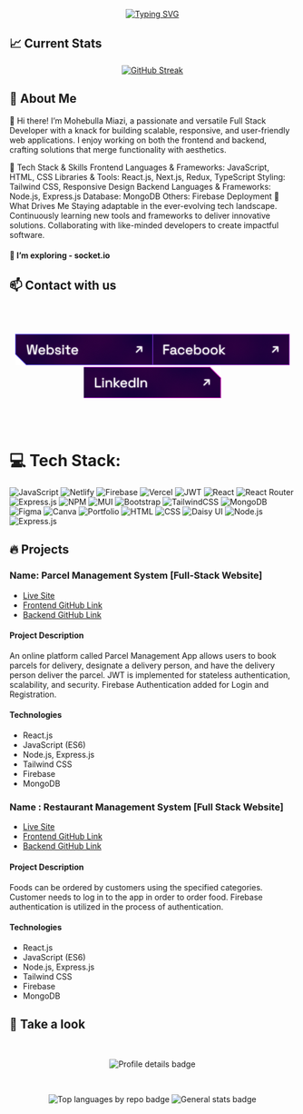 




<p align="center">
  <a href="https://www.facebook.com/Itssafimiazi">
    <img src="https://readme-typing-svg.demolab.com?font=Fira+Code&size=24&pause=1000&center=true&vCenter=true&width=435&lines=Frontend+Developer;React.js+Aficionado;Tailwind+CSS+Connoisseur" alt="Typing SVG" fill="#7A109C" />
  </a>
</p>



## :chart_with_upwards_trend: Current Stats

<div align="center">

[![GitHub Streak](https://github-readme-streak-stats.herokuapp.com?user=safimiazi&theme=tokyonight)](https://git.io/streak-stats)

</div>

##  💫 About Me 


👋 Hi there! I’m Mohebulla Miazi, a passionate and versatile Full Stack Developer with a knack for building scalable, responsive, and user-friendly web applications. I enjoy working on both the frontend and backend, crafting solutions that merge functionality with aesthetics.

🌟 Tech Stack & Skills
Frontend
Languages & Frameworks: JavaScript, HTML, CSS
Libraries & Tools: React.js, Next.js, Redux, TypeScript
Styling: Tailwind CSS, Responsive Design
Backend
Languages & Frameworks: Node.js, Express.js
Database: MongoDB
Others: Firebase Deployment
🚀 What Drives Me
Staying adaptable in the ever-evolving tech landscape.
Continuously learning new tools and frameworks to deliver innovative solutions.
Collaborating with like-minded developers to create impactful software.

 #### 🌱 I’m exploring - socket.io


## :mailbox: Contact with us

<br/>
<br/>

***<p align="center"> [<img height="55" src="https://raw.githubusercontent.com/ProgrammingHero1/ProgrammingHero1/main/image/website.png">](https://assignment-11-6268f.web.app)[<img height="55" src="https://raw.githubusercontent.com/ProgrammingHero1/ProgrammingHero1/main/image/facebook.png">](https://www.facebook.com/Itssafimiazi)[<img height="55" src="https://raw.githubusercontent.com/ProgrammingHero1/ProgrammingHero1/main/image/linkedin.png">](https://www.linkedin.com/in/mohebulla-miazi-68631624b/) </p>***

<br/>
<br/>

 # 💻 Tech Stack:

 ![JavaScript](https://img.shields.io/badge/javascript-%23323330.svg?style=flat-square&logo=javascript&logoColor=%23F7DF1E)  ![Netlify](https://img.shields.io/badge/netlify-%23000000.svg?style=flat-square&logo=netlify&logoColor=#00C7B7) ![Firebase](https://img.shields.io/badge/firebase-%23039BE5.svg?style=flat-square&logo=firebase) ![Vercel](https://img.shields.io/badge/vercel-%23000000.svg?style=flat-square&logo=vercel&logoColor=white) ![JWT](https://img.shields.io/badge/JWT-black?style=flat-square&logo=JSON%20web%20tokens)  ![React](https://img.shields.io/badge/react-%2320232a.svg?style=flat-square&logo=react&logoColor=%2361DAFB) ![React Router](https://img.shields.io/badge/React_Router-CA4245?style=flat-square&logo=react-router&logoColor=white) ![Express.js](https://img.shields.io/badge/express.js-%23404d59.svg?style=flat-square&logo=express&logoColor=%2361DAFB) ![NPM](https://img.shields.io/badge/NPM-%23000000.svg?style=flat-square&logo=npm&logoColor=white) ![MUI](https://img.shields.io/badge/MUI-%230081CB.svg?style=flat-square&logo=material-ui&logoColor=white) ![Bootstrap](https://img.shields.io/badge/bootstrap-%23563D7C.svg?style=flat-square&logo=bootstrap&logoColor=white) ![TailwindCSS](https://img.shields.io/badge/tailwindcss-%2338B2AC.svg?style=flat-square&logo=tailwind-css&logoColor=white) ![MongoDB](https://img.shields.io/badge/MongoDB-%234ea94b.svg?style=flat-square&logo=mongodb&logoColor=white)  ![Figma](https://img.shields.io/badge/figma-%23F24E1E.svg?style=flat-square&logo=figma&logoColor=white) ![Canva](https://img.shields.io/badge/Canva-%2300C4CC.svg?style=flat-square&logo=Canva&logoColor=white)  ![Portfolio](https://img.shields.io/badge/Portfolio-%23000000.svg?style=flat-square&logo=firefox&logoColor=#FF7139) 
![HTML](https://img.shields.io/badge/HTML5-%23E34F26.svg?style=flat-square&logo=html5&logoColor=white)
![CSS](https://img.shields.io/badge/CSS3-%231572B6.svg?style=flat-square&logo=css3&logoColor=white)
![Daisy UI](https://img.shields.io/badge/Daisy_UI-%233FB755.svg?style=flat-square&logo=laravel&logoColor=white)
![Node.js](https://img.shields.io/badge/Node.js-%2343853D.svg?style=flat-square&logo=node.js&logoColor=white)
![Express.js](https://img.shields.io/badge/Express.js-%23404d59.svg?style=flat-square&logo=express&logoColor=61DAFB)



 ##  🔥 Projects

 ### Name: Parcel Management System [Full-Stack Website]

- [Live Site](https://assignment-12-60e51.web.app/)
- [Frontend GitHub Link](https://github.com/safimiazi/assignment-12-parcel-managment-client)
- [Backend GitHub Link](https://github.com/safimiazi/assignment-12-parcel-managment-server)

#### Project Description

An online platform called Parcel Management App allows users to book parcels for delivery, designate a delivery person, and have the delivery person deliver the parcel. JWT is implemented for stateless authentication, scalability, and security. Firebase Authentication added for Login and Registration.

#### Technologies

- React.js
- JavaScript (ES6)
- Node.js, Express.js
- Tailwind CSS
- Firebase
- MongoDB

 ### Name : Restaurant Management System [Full Stack Website]

 - [Live Site](https://assignment-11-6268f.web.app/)
- [Frontend GitHub Link](https://github.com/safimiazi/assignment-11-restaurant-managment-client)
- [Backend GitHub Link](https://github.com/safimiazi/assignment-11-restaurant-managment-server)

#### Project Description

Foods can be ordered by customers using the specified categories.
Customer needs to log in to the app in order to order food.
Firebase authentication is utilized in the process of authentication.

#### Technologies
- React.js 
- JavaScript (ES6) 
- Node.js, Express.js 
- Tailwind CSS 
- Firebase
- MongoDB



## 👀 Take a look
<br />
<p align="center">
  <img src="http://github-profile-summary-cards.vercel.app/api/cards/profile-details?username=safimiazi&theme=tokyonight" alt="Profile details badge"/>
</p>
<br>

<p align="center">
  <img src="http://github-profile-summary-cards.vercel.app/api/cards/repos-per-language?username=safimiazi&theme=tokyonight" alt="Top languages by repo badge"/>
  <img src="http://github-profile-summary-cards.vercel.app/api/cards/stats?username=safimiazi&theme=tokyonight" alt="General stats badge"/>
</p>

<br>


